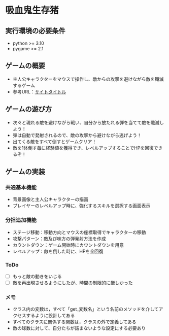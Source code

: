 # 吸血鬼生存猪
## 実行環境の必要条件
* python >= 3.10
* pygame >= 2.1

## ゲームの概要
* 主人公キャラクターをマウスで操作し、敵からの攻撃を避けながら敵を殲滅するゲーム
* 参考URL：[サイトタイトル](https://poncle.itch.io/vampire-survivors)

## ゲームの遊び方
* 次々と現れる敵を避けながら戦い、自分から放たれる弾を当てて敵を殲滅しよう！
* 弾は自動で発射されるので、敵の攻撃から避けながら逃げよう！
* 出てくる敵をすべて倒すとゲームクリア！
* 敵を1体倒す毎に経験値を獲得でき、レベルアップすることでHPを回復できるぞ！

## ゲームの実装
### 共通基本機能
* 背景画像と主人公キャラクターの描画
* プレイヤーのレベルアップ時に、強化するスキルを選択する画面表示

### 分担追加機能
* ステージ移動：移動方向とマウスの座標取得でキャラクターの移動
* 攻撃パターン：敵及び味方の弾発射方法を作成
* カウントダウン：ゲーム開始時にカウントダウンを用意
* レベルアップ：敵を倒した時に、HPを全回復

### ToDo
- [ ] もっと敵の動きをいじる
- [ ] 敵を再出現させるようにしたが、時間の制限的に厳しかった

### メモ
* クラス内の変数は，すべて「get_変数名」という名前のメソッドを介してアクセスするように設計してある
* すべてのクラスに関係する関数は，クラスの外で定義してある
* 敵の球数に対して、自分たちが詰まないような設定にする必要あり
